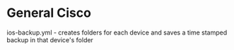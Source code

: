 # General Cisco
ios-backup.yml - creates folders for each device and saves a time stamped backup in that device's folder<br>
<br>
